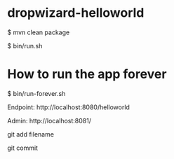 
dropwizard-helloworld
=====================

$ mvn clean package

$ bin/run.sh 

# How to run the app  forever

$ bin/run-forever.sh

Endpoint: http://localhost:8080/helloworld

Admin: http://localhost:8081/

git add filename

git commit
